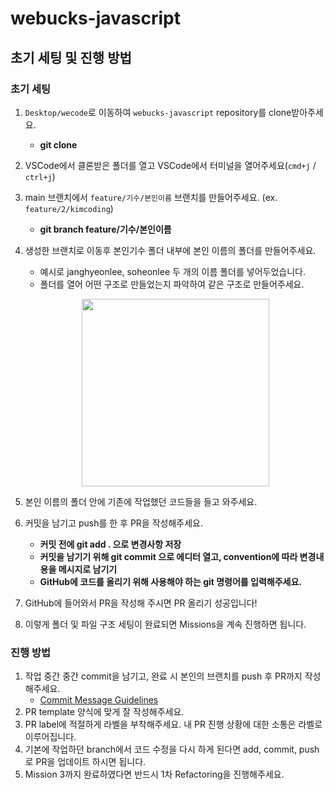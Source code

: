 # webucks-javascript

## 초기 세팅 및 진행 방법

### 초기 세팅

1. `Desktop/wecode`로 이동하여 `webucks-javascript` repository를 clone받아주세요.
    - **git clone <repository address>**
2. VSCode에서 클론받은 폴더를 열고 VSCode에서 터미널을 열어주세요(`cmd+j` / `ctrl+j`)

3. main 브랜치에서 `feature/기수/본인이름` 브랜치를 만들어주세요. (ex. `feature/2/kimcoding`)
    - **git branch feature/기수/본인이름**
    
4. 생성한 브랜치로 이동후 본인기수 폴더 내부에 본인 이름의 폴더를 만들어주세요.
    - 예시로 janghyeonlee, soheonlee 두 개의 이름 폴더를 넣어두었습니다. 
    - 폴더를 열어 어떤 구조로 만들었는지 파악하여 같은 구조로 만들어주세요.
    <p align="center">
    <img src="https://user-images.githubusercontent.com/66706492/128461451-e76399dc-09ff-4e48-becb-94e3e51d3fa3.png" width="300"/>
    </p>
5. 본인 이름의 폴더 안에 기존에 작업했던 코드들을 들고 와주세요.
6. 커밋을 남기고 push를 한 후 PR을 작성해주세요.
    - **커밋 전에 git add . 으로 변경사항 저장**
    - **커밋을 남기기 위해  git commit 으로 에디터 열고, convention에 따라 변경내용을 메시지로 남기기**
    - **GitHub에 코드를 올리기 위해 사용해야 하는 git 명령어를 입력해주세요.**
7. GitHub에 들어와서 PR을 작성해 주시면 PR 올리기 성공입니다!
8. 이렇게 폴더 및 파일 구조 세팅이 완료되면 Missions을 계속 진행하면 됩니다.

### 진행 방법

1. 작업 중간 중간 commit을 남기고, 완료 시 본인의 브랜치를 push 후 PR까지 작성해주세요.
   - [Commit Message Guidelines](https://www.notion.so/Commit-Message-Guidelines-225f28bec2ba4e9384fbae5bb87f4003)
2. PR template 양식에 맞게 잘 작성해주세요.
3. PR label에 적절하게 라벨을 부착해주세요. 내 PR 진행 상황에 대한 소통은 라벨로 이루어집니다.
4. 기본에 작업하던 branch에서 코드 수정을 다시 하게 된다면 add, commit, push로 PR을 업데이트 하시면 됩니다.
5. Mission 3까지 완료하였다면 반드시 1차 Refactoring을 진행해주세요.
